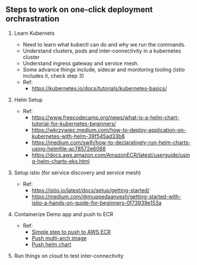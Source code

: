 ## Steps to work on one-click deployment orchrastration

1. Learn Kubernets  
    - Need to learn what kubectl can do and why we run the commands.
    - Understand clusters, pods and inter-connectivity in a kubernetes cluster
    - Understand ingress gateway and service mesh.
    - Some advance things include, sidecar and monitoring tooling (istio includes it, check step 3)
    - Ref:
        - https://kubernetes.io/docs/tutorials/kubernetes-basics/


2. Helm Setup
    - Ref:
        - https://www.freecodecamp.org/news/what-is-a-helm-chart-tutorial-for-kubernetes-beginners/
        - https://wkrzywiec.medium.com/how-to-deploy-application-on-kubernetes-with-helm-39f545ad33b8
        - https://medium.com/swlh/how-to-declaratively-run-helm-charts-using-helmfile-ac78572e6088
        - https://docs.aws.amazon.com/AmazonECR/latest/userguide/using-helm-charts-eks.html


3. Setup istio (for service discovery and service mesh)
    - Ref:
        -  https://istio.io/latest/docs/setup/getting-started/
        - https://medium.com/@muppedaanvesh/getting-started-with-istio-a-hands-on-guide-for-beginners-0f73939e153a

4. Containerize Demo app and push to ECR
    - Ref:
        - [Simple step to push to AWS ECR](https://docs.aws.amazon.com/AmazonECR/latest/userguide/docker-push-ecr-image.html)
        - [Push multi-arch image](https://docs.aws.amazon.com/AmazonECR/latest/userguide/docker-push-multi-architecture-image.html)
        - [Push helm chart](https://docs.aws.amazon.com/AmazonECR/latest/userguide/push-oci-artifact.html)

5. Run things on cloud to test inter-connectivity
